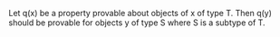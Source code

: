 Let q(x) be a property provable about objects of x of type T. Then q(y) should be provable for objects y of type S where S is a subtype of T.